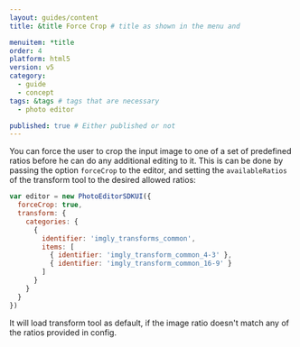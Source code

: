 ```yaml
---
layout: guides/content
title: &title Force Crop # title as shown in the menu and

menuitem: *title
order: 4
platform: html5
version: v5
category:
  - guide
  - concept
tags: &tags # tags that are necessary
  - photo editor

published: true # Either published or not
---
```


You can force the user to crop the input image to one of a set of predefined ratios before
he can do any additional editing to it. This is can be done by passing the option `forceCrop` to the editor, and setting the `availableRatios` of the transform tool to the desired allowed ratios:

```js
var editor = new PhotoEditorSDKUI({
  forceCrop: true,
  transform: {
    categories: {
      {
        identifier: 'imgly_transforms_common',
        items: [
          { identifier: 'imgly_transform_common_4-3' },
          { identifier: 'imgly_transform_common_16-9' }
        ]
      }
    }
  }
})
```
It will load transform tool as default, if the image ratio doesn't match any of the ratios provided in config.

